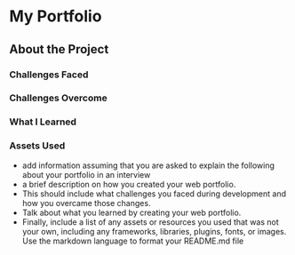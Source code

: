 





# My Portfolio

## About the Project

### Challenges Faced

### Challenges Overcome

### What I Learned

### Assets Used


- add information assuming that you are asked to explain the following about your portfolio in an interview
- a brief description on how you created your web portfolio. 
- This should include what challenges you faced during development and how you overcame those changes. 
- Talk about what you learned by creating your web portfolio. 
- Finally, include a list of any assets or resources you used that was not your own, including any frameworks, libraries, plugins, fonts, or images. Use the markdown language to format your README.md file 

